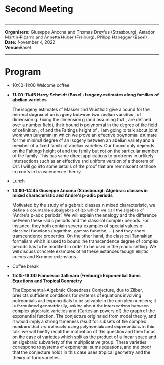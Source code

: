 
<HTML>
<BODY>
 <TABLE>
    <TR>
	<H1>Second Meeting </H1>    
    </TR>
  </TABLE>
<hr>

<b>Organisers:</b>  Giuseppe Ancona and Thomas Dreyfus (Strasbourg), Amador Martin-Pizarro and Annette Huber (Freiburg), Philipp Habegger (Basel)<br>
<b>Date:</b> November 4, 2022<br>
<b>Venue:</b>Basel 
<p>
<hr>
<h1>Program</h1>
<ul>
<li> 10:00-11:00 Welcome coffee<p>
<li><b>11:00-11:45 Harry Schmidt (Basel):  Isogeny estimates along families of abelian varieties </b><p>
	
The isogeny estimates of Masser and Wüstholz give a bound for the minimal degree of an isogeny between two abelian varieties , of dimension g. Fixing the dimension g (and assuming that , are defined over a number field), their bound is polynomial in the degree of the field of definition , of and the Faltings height of . I am going to talk about joint work with Binyamini in which we prove an effective polynomial estimate for the minimal degree of an isogeny between an abelian variety and a member of a fixed family of abelian varieties. Our bound only depends on the Faltings height of and the family but not on the particular member of the family. This has some direct applications to problems in unlikely intersections such as an effective and uniform version of a theorem of Orr. I will go into some details of the proof that are reminiscent of those in proofs in transcendence theory.</b><p>
<li>Lunch<p>
<li><b>14:00-14:45 Giuseppe Ancona (Strasbourg): Algebraic classes in mixed characteristic and Andre's p-adic periods</b><p>
Motivated by the study of algebraic classes in mixed characteristic, we define a countable subalgebra of Qp which we call the algebra of “Andre's p-adic periods”. We will explain the analogy and the difference between these -adic periods and the classical complex periods. For instance, they both contain several examples of special values of classical functions (logarithm, gamma function, ...) and they share transcendence properties. On the other hand, the classical Tannakian formalism which is used to bound the transcendence degree of complex periods has to be modified in order to be used in the p-adic setting. We will discuss concrete examples of all these instances though elliptic curves and Kummer extensions.<p>
<li>Coffee break<p>
<li><b>15:15-16:00 Francesco Gallinaro (Freiburg): Exponential Sums Equations and Tropical Geometry</b><p>
<p>The Exponential-Algebraic Closedness Conjecture, due to Zilber, predicts sufficient conditions for systems of equations involving polynomials and exponentials to be solvable in the complex numbers; it is formulated geometrically, asking about the intersections between complex algebraic varieties and (Cartesian powers of) the graph of the exponential function. The conjecture originated from model theory, and it would imply a strong tameness result for subsets of the complex numbers that are definable using polynomials and exponentials. In this talk, we will briefly recall the motivation of this question and then focus on the case of varieties which split as the product of a linear space and an algebraic subvariety of the multiplicative group. These varieties correspond to systems of exponential sums equations, and the proof that the conjecture holds in this case uses tropical geometry and the theory of toric varieties. 	
